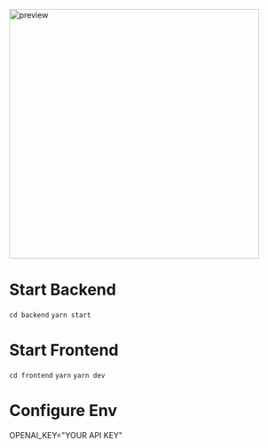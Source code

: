 <img src="https://i.ibb.co/WWQWWKL/Screenshot-2023-01-01-at-18-03-05.png" alt="preview" width="450"/>

# Start Backend
`cd backend`
`yarn start`

# Start Frontend
`cd frontend`
`yarn`
`yarn dev`

# Configure Env
OPENAI_KEY="YOUR API KEY"

